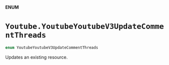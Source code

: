 **ENUM**

# `Youtube.YoutubeYoutubeV3UpdateCommentThreads`

```swift
enum YoutubeYoutubeV3UpdateCommentThreads
```

Updates an existing resource.
